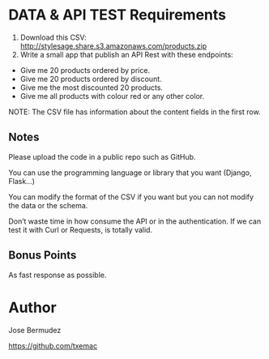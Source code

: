 # DATA & API TEST Requirements
1. Download this CSV:
http://stylesage.share.s3.amazonaws.com/products.zip
2. Write a small app that publish an API Rest with these endpoints:
- Give me 20 products ordered by price.
- Give me 20 products ordered by discount.
- Give me the most discounted 20 products.
- Give me all products with colour red or any other color.

NOTE: The CSV file has information about the content fields in the first row.
           
## Notes
Please upload the code in a public repo such as GitHub.

You can use the programming language or library that you want (Django, Flask...)

You can modify the format of the CSV if you want but you can not modify the data or the schema.

Don’t waste time in how consume the API or in the authentication. If we can test it with Curl or Requests, is totally valid.

## Bonus Points
As fast response as possible.


# Author
Jose Bermudez

https://github.com/txemac
